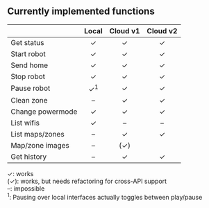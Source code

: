 Currently implemented functions
-------------------------------

|                  |    Local    |   Cloud v1  |   Cloud v2  |
| :---             |    :---:    |    :---:    |    :---:    |
| Get status       |      ✓      |      ✓      |      ✓      |
| Start robot      |      ✓      |      ✓      |      ✓      |
| Send home        |      ✓      |      ✓      |      ✓      |
| Stop  robot      |      ✓      |      ✓      |      ✓      |
| Pause robot      |✓<sup>1</sup>|      ✓      |      ✓      |
| Clean zone       |      –      |      ✓      |      ✓      |
| Change powermode |      ✓      |      ✓      |      ✓      |
| List wifis       |      ✓      |      –      |      –      |
| List maps/zones  |      –      |      ✓      |      ✓      |
| Map/zone images  |      –      |     (✓)     |             |
| Get history      |      –      |      ✓      |      ✓      |

✓: works  
(✓): works, but needs refactoring for cross-API support  
–: impossible  
<sup>1</sup>: Pausing over local interfaces actually toggles between play/pause  
